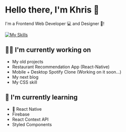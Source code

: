 # Hello there, I'm Khris 👋
I'm a Frontend Web Developer 💻 and Designer 🎨!

[![My Skills](https://skills.thijs.gg/icons?i=js,html,css,react,redux,nextjs)](https://skills.thijs.gg)

## 👩‍💻 I'm currently working on

- My old projects
- Restaurant Recommendation App (React-Native)
- Mobile + Desktop Spotify Clone (Working on it soon...)
- My next blog
- My CSS skill

## 🧠 I'm currently learning

- 📱 React Native
- Firebase
- React Context API
- Styled Components 
